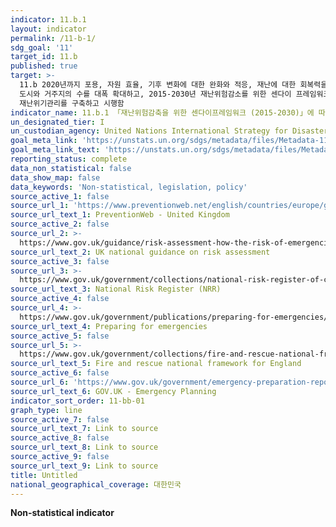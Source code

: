 ```yaml
---
indicator: 11.b.1
layout: indicator
permalink: /11-b-1/
sdg_goal: '11'
target_id: 11.b
published: true
target: >-
  11.b 2020년까지 포용, 자원 효율, 기후 변화에 대한 완화와 적응, 재난에 대한 회복력을 위한 통합 정책 및 계획을 채택, 시행하는
  도시와 거주지의 수를 대폭 확대하고, 2015-2030년 재난위험감소를 위한 센다이 프레임워크에 맞추어 모든 수준에서의 통합적인
  재난위기관리를 구축하고 시행함
indicator_name: 11.b.1 「재난위험감축을 위한 센다이프레임워크 (2015-2030)」에 따라 국가재난위험감축전략을 채택하고 이행하는 국가의 수
un_designated_tier: I
un_custodian_agency: United Nations International Strategy for Disaster Reduction (UNISDR)
goal_meta_link: 'https://unstats.un.org/sdgs/metadata/files/Metadata-11-0B-01.pdf'
goal_meta_link_text: 'https://unstats.un.org/sdgs/metadata/files/Metadata-11-0B-01.pdf'
reporting_status: complete
data_non_statistical: false
data_show_map: false
data_keywords: 'Non-statistical, legislation, policy'
source_active_1: false
source_url_1: 'https://www.preventionweb.net/english/countries/europe/gbr/'
source_url_text_1: PreventionWeb - United Kingdom
source_active_2: false
source_url_2: >-
  https://www.gov.uk/guidance/risk-assessment-how-the-risk-of-emergencies-in-the-uk-is-assessed#local-risk-assessment-and-community-risk-registers
source_url_text_2: UK national guidance on risk assessment
source_active_3: false
source_url_3: >-
  https://www.gov.uk/government/collections/national-risk-register-of-civil-emergencies
source_url_text_3: National Risk Register (NRR)
source_active_4: false
source_url_4: >-
  https://www.gov.uk/government/publications/preparing-for-emergencies/preparing-for-emergencies
source_url_text_4: Preparing for emergencies
source_active_5: false
source_url_5: >-
  https://www.gov.uk/government/collections/fire-and-rescue-national-framework-for-england
source_url_text_5: Fire and rescue national framework for England
source_active_6: false
source_url_6: 'https://www.gov.uk/government/emergency-preparation-reponse-and-recovery'
source_url_text_6: GOV.UK - Emergency Planning
indicator_sort_order: 11-bb-01
graph_type: line
source_active_7: false
source_url_text_7: Link to source
source_active_8: false
source_url_text_8: Link to source
source_active_9: false
source_url_text_9: Link to source
title: Untitled
national_geographical_coverage: 대한민국
---
```

**Non-statistical indicator**